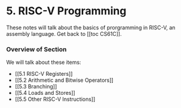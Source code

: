 # 5. RISC-V Programming
These notes will talk about the basics of prorgramming in RISC-V, an assembly language. 
Get back to [[toc CS61C]].

### Overview of Section
We will talk about these items:
- [[5.1 RISC-V Registers]]
- [[5.2 Arithmetic and Bitwise Operators]]
- [[5.3 Branching]]
- [[5.4 Loads and Stores]]
- [[5.5 Other RISC-V Instructions]]
